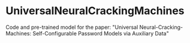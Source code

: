 # UniversalNeuralCrackingMachines
Code and pre-trained model for the paper: "Universal Neural-Cracking-Machines: Self-Configurable Password Models via Auxiliary Data"
